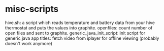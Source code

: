 misc-scripts
============

hive.sh: a script which reads temperature and battery data from your hive thermostat and puts the values into graphite.
openfiles: count number of open files and sent to graphite. 
generic_java_init_script: init script for generic java app
titles: fetch video from iplayer for offline viewing (probably doesn't work anymore)
